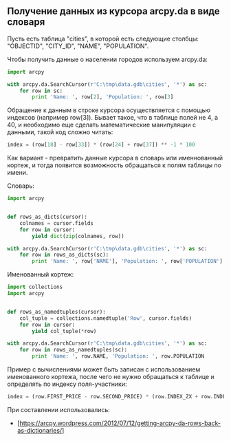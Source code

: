 ## Получение данных из курсора arcpy.da в виде словаря

Пусть есть таблица "cities", в которой есть следующие столбцы: "OBJECTID", "CITY_ID", "NAME", "POPULATION".

Чтобы получить данные о населении городов используем arcpy.da:

```python
import arcpy

with arcpy.da.SearchCursor(r'C:\tmp\data.gdb\cities', '*') as sc:
    for row in sc:
        print 'Name: ', row[2], 'Population: ', row[3]
```

Обращение к данным в строке курсора осуществляется с помощью индексов (например row[3]). Бывает такое, что в таблице полей не 4, а 40, и необходимо еще сделать математические манипуляции с данными, такой код сложно читать:

```python
index = (row[18] - row[33]) * (row[24] + row[37]) ** -1 * 100
```

Как вариант - превратить данные курсора в словарь или именнованный кортеж, и тогда появится возможность обращаться к полям таблицы по имени.

Словарь:

```python
import arcpy


def rows_as_dicts(cursor):
    colnames = cursor.fields
    for row in cursor:
        yield dict(zip(colnames, row))

with arcpy.da.SearchCursor(r'C:\tmp\data.gdb\cities', '*') as sc:
    for row in rows_as_dicts(sc):
        print 'Name: ', row['NAME'], 'Population: ', row['POPULATION']
``` 

Именованный кортеж:

```python
import collections
import arcpy


def rows_as_namedtuples(cursor):
    col_tuple = collections.namedtuple('Row', cursor.fields)
    for row in cursor:
        yield col_tuple(*row)

with arcpy.da.SearchCursor(r'C:\tmp\data.gdb\cities', '*') as sc:
    for row in rows_as_namedtuples(sc):
        print 'Name: ', row.NAME, 'Population: ', row.POPULATION
```

Пример с вычислениями может быть записан с использованием именованного кортежа, после чего не нужно обращаться к таблице и определять по индексу поля-участники:

```python
index = (row.FIRST_PRICE - row.SECOND_PRICE) * (row.INDEX_ZX + row.INDEX_QT) ** -1 * 100
```

При составлении использовались:

* [https://arcpy.wordpress.com/2012/07/12/getting-arcpy-da-rows-back-as-dictionaries/]
